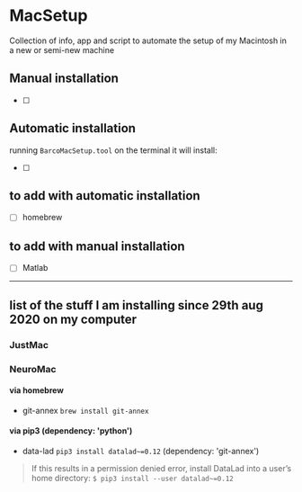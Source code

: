 # MacSetup
Collection of info, app and script to automate the setup of my Macintosh in a new or semi-new machine

## Manual installation

- [ ]

## Automatic installation

running `BarcoMacSetup.tool` on the terminal it will install:

- [ ]


## to add with automatic installation

- [ ] homebrew  

## to add with manual installation

- [ ] Matlab


---

## list of the stuff I am installing since 29th aug 2020 on my computer

### JustMac

### NeuroMac

#### via homebrew

- git-annex `brew install git-annex`

#### via pip3 (dependency: 'python')

- data-lad `pip3 install datalad~=0.12` (dependency: 'git-annex')

> If this results in a permission denied error, install DataLad into a user’s home directory: `$ pip3 install --user datalad~=0.12`
